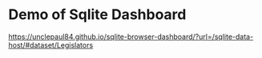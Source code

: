 # Demo of Sqlite Dashboard
https://unclepaul84.github.io/sqlite-browser-dashboard/?url=/sqlite-data-host/#dataset/Legislators
